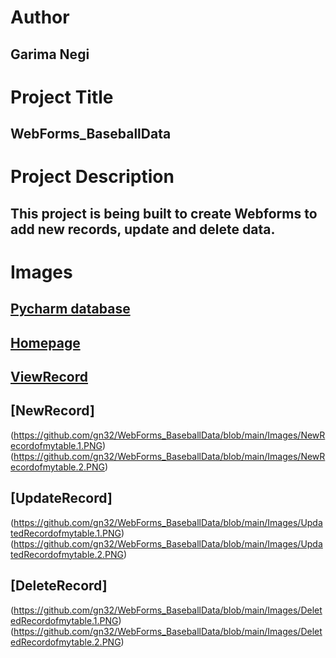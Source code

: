 # Author
## Garima Negi

# Project Title
## WebForms_BaseballData

# Project Description
## This project is being built to create Webforms to add new records, update and delete data.

# Images
## [Pycharm database](https://github.com/gn32/WebForms_BaseballData/blob/main/Images/Pycharm%20database.PNG)
## [Homepage](https://github.com/gn32/WebForms_BaseballData/blob/main/Images/Homepageofmyproject.PNG)
## [ViewRecord](https://github.com/gn32/WebForms_BaseballData/blob/main/Images/ViewOfRecord.PNG)
## [NewRecord]
(https://github.com/gn32/WebForms_BaseballData/blob/main/Images/NewRecordofmytable.1.PNG)
(https://github.com/gn32/WebForms_BaseballData/blob/main/Images/NewRecordofmytable.2.PNG)
## [UpdateRecord]
(https://github.com/gn32/WebForms_BaseballData/blob/main/Images/UpdatedRecordofmytable.1.PNG)
(https://github.com/gn32/WebForms_BaseballData/blob/main/Images/UpdatedRecordofmytable.2.PNG)
## [DeleteRecord]
(https://github.com/gn32/WebForms_BaseballData/blob/main/Images/DeletedRecordofmytable.1.PNG)
(https://github.com/gn32/WebForms_BaseballData/blob/main/Images/DeletedRecordofmytable.2.PNG)
